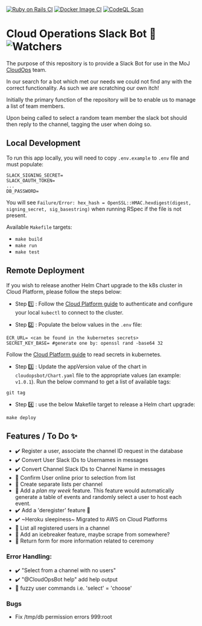 [![Ruby on Rails CI](https://img.shields.io/github/workflow/status/ministryofjustice/cloud-operations-slack-bot/Ruby%20on%20Rails%20CI/main?label=Tests&logo=Ruby&logoColor=crimson&style=for-the-badge&color=success)](https://github.com/ministryofjustice/cloud-operations-slack-bot/actions/workflows/rubyonrails.yml)  [![Docker Image CI](https://img.shields.io/github/workflow/status/ministryofjustice/cloud-operations-slack-bot/Docker%20Image%20CI/main?logo=Docker&style=for-the-badge&color=9cf)](https://github.com/ministryofjustice/cloud-operations-slack-bot/actions/workflows/docker-image.yml) [![CodeQL Scan](https://img.shields.io/github/workflow/status/ministryofjustice/cloud-operations-slack-bot/CodeQL?color=ff69b4&label=CodeQL%20Scan&logo=Ruby&logoColor=crimson&style=for-the-badge)](https://github.com/ministryofjustice/cloud-operations-slack-bot/actions/workflows/codeql-analysis.yml)  

# Cloud Operations Slack Bot :robot: ![Watchers](https://img.shields.io/github/watchers/ministryofjustice/cloud-operations-slack-bot?style=social)  

The purpose of this repository is to provide a Slack Bot for use in the MoJ [CloudOps](https://ministryofjustice.github.io/cloud-operations/#cloud-operations) team.  

In our search for a bot which met our needs we could not find any with the correct functionality. As such we are scratching our own itch!  

Initially the primary function of the repository will be to enable us to manage a list of team members.  

Upon being called to select a random team member the slack bot should then reply to the channel, tagging the user when doing so.  

## Local Development

To run this app locally, you will need to copy `.env.example` to `.env` file and must populate:  

```
SLACK_SIGNING_SECRET=
SLACK_OAUTH_TOKEN=
...
DB_PASSWORD=
```

You will see `Failure/Error: hex_hash = OpenSSL::HMAC.hexdigest(digest, signing_secret, sig_basestring)` when running RSpec if the file is not present.  

Available `Makefile` targets:  

- `make build`  
- `make run`  
- `make test`  

## Remote Deployment  

If you wish to release another Helm Chart upgrade to the k8s cluster in Cloud Platform, please follow the steps below:  

- Step :one: : Follow the [Cloud Platform guide](https://user-guide.cloud-platform.service.justice.gov.uk/documentation/getting-started/kubectl-config.html#how-to-use-kubectl-to-connect-to-the-cluster) to authenticate and configure your local `kubectl` to connect to the cluster.  


- Step :two: : Populate the below values in the `.env` file:  

```
ECR_URL= <can be found in the kubernetes secrets>
SECRET_KEY_BASE= #generate one by: openssl rand -base64 32
```  

Follow the [Cloud Platform guide](https://user-guide.cloud-platform.service.justice.gov.uk/documentation/getting-started/ecr-setup.html#accessing-the-credentials) to read secrets in kubernetes.  


- Step :three: : Update the appVersion value of the chart in `cloudopsbot/Chart.yaml` file to the appropriate values (an example: `v1.0.1`). Run the below command to get a list of available tags:  

```
git tag
```  

- Step :four: : use the below Makefile target to release a Helm chart upgrade:  

```
make deploy
```  

## Features / To Do :sparkles:  

- ✔️ Register a user, associate the channel ID request in the database 
- ✔️ Convert User Slack IDs to Usernames in messages  
- ✔️ Convert Channel Slack IDs to Channel Name in messages 
- :construction: Confirm User online prior to selection from list
- :construction: Create separate lists per channel
- :construction: Add a _plan my week_ feature. This feature would automatically generate a table of events and randomly select a user to host each event. 
- ✔️ Add a 'deregister' feature :wave: 
- ✔️ ~Heroku sleepiness~ Migrated to AWS on Cloud Platforms
- :construction: List all registered users in a channel 
- :construction: Add an icebreaker feature, maybe scrape from somewhere?
- :construction: Return form for more information related to ceremony

### Error Handling: 
- ✔️ "Select from a channel with no users"
- ✔️ "@CloudOpsBot help" add help output
- :construction: fuzzy user commands i.e. 'select' = 'choose'

### Bugs 

- Fix /tmp/db permission errors 999:root